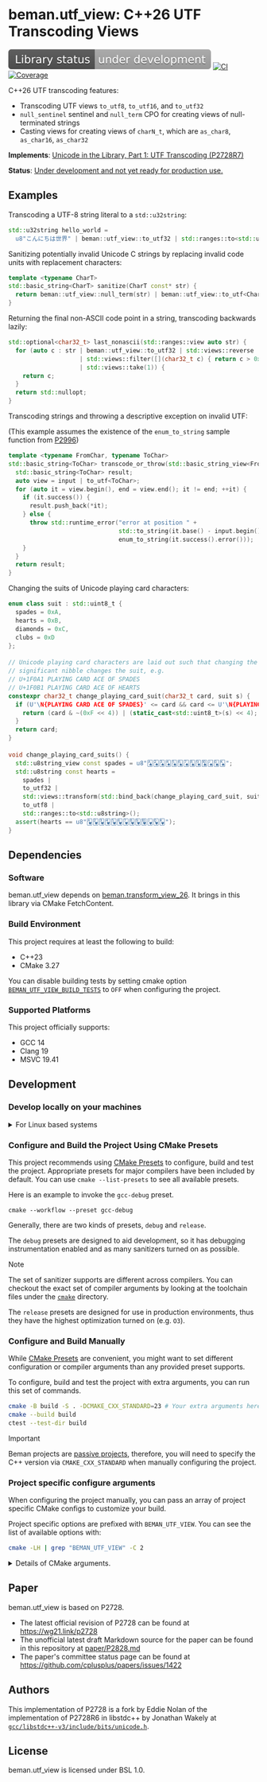 <!--
SPDX-License-Identifier: BSL-1.0

  Copyright Eddie Nolan and Jonathan Wakely 2023 - 2024.
Distributed under the Boost Software License, Version 1.0.
   (See accompanying file LICENSE.txt or copy at
         https://www.boost.org/LICENSE_1_0.txt)
-->

# beman.utf_view: C++26 UTF Transcoding Views

![Library Status](https://raw.githubusercontent.com/bemanproject/beman/refs/heads/main/images/badges/beman_badge-beman_library_under_development.svg) [![CI](https://github.com/bemanproject/utf_view/actions/workflows/ci.yml/badge.svg)](https://github.com/bemanproject/utf_view/actions) [![Coverage](https://coveralls.io/repos/github/bemanproject/utf_view/badge.svg?branch=main)](https://coveralls.io/github/bemanproject/utf_view?branch=main)

 C++26 UTF transcoding features:
- Transcoding UTF views `to_utf8`, `to_utf16`, and `to_utf32`
- `null_sentinel` sentinel and `null_term` CPO for creating views of null-terminated strings
- Casting views for creating views of `charN_t`, which are `as_char8`, `as_char16`, `as_char32`

**Implements**: [Unicode in the Library, Part 1: UTF Transcoding
(P2728R7)](https://wg21.link/P2728R&)

**Status**: [Under development and not yet ready for production use.](https://github.com/bemanproject/beman/blob/main/docs/BEMAN_LIBRARY_MATURITY_MODEL.md#under-development-and-not-yet-ready-for-production-use)
  
## Examples

Transcoding a UTF-8 string literal to a `std::u32string`:

```cpp
std::u32string hello_world =
  u8"こんにちは世界" | beman::utf_view::to_utf32 | std::ranges::to<std::u32string>();
```

Sanitizing potentially invalid Unicode C strings by replacing invalid code units with replacement characters:

```cpp
template <typename CharT>
std::basic_string<CharT> sanitize(CharT const* str) {
  return beman::utf_view::null_term(str) | beman::utf_view::to_utf<CharT> | std::ranges::to<std::basic_string<CharT>>();
}
```

Returning the final non-ASCII code point in a string, transcoding backwards lazily:

```cpp
std::optional<char32_t> last_nonascii(std::ranges::view auto str) {
  for (auto c : str | beman::utf_view::to_utf32 | std::views::reverse 
                    | std::views::filter([](char32_t c) { return c > 0x7f; })
                    | std::views::take(1)) {
    return c;
  }
  return std::nullopt;
}
```

Transcoding strings and throwing a descriptive exception on invalid UTF:

(This example assumes the existence of the `enum_to_string` sample function
from [P2996](https://isocpp.org/files/papers/P2996R6.html#enum-to-string))

```cpp
template <typename FromChar, typename ToChar>
std::basic_string<ToChar> transcode_or_throw(std::basic_string_view<FromChar> input) {
  std::basic_string<ToChar> result;
  auto view = input | to_utf<ToChar>;
  for (auto it = view.begin(), end = view.end(); it != end; ++it) {
    if (it.success()) {
      result.push_back(*it);
    } else {
      throw std::runtime_error("error at position " +
                               std::to_string(it.base() - input.begin()) + ": " +
                               enum_to_string(it.success().error()));
    }
  }
  return result;
}
```

Changing the suits of Unicode playing card characters:

```cpp
enum class suit : std::uint8_t {
  spades = 0xA,
  hearts = 0xB,
  diamonds = 0xC,
  clubs = 0xD
};

// Unicode playing card characters are laid out such that changing the second least
// significant nibble changes the suit, e.g.
// U+1F0A1 PLAYING CARD ACE OF SPADES
// U+1F0B1 PLAYING CARD ACE OF HEARTS
constexpr char32_t change_playing_card_suit(char32_t card, suit s) {
  if (U'\N{PLAYING CARD ACE OF SPADES}' <= card && card <= U'\N{PLAYING CARD KING OF CLUBS}') {
    return (card & ~(0xF << 4)) | (static_cast<std::uint8_t>(s) << 4);
  }
  return card;
}

void change_playing_card_suits() {
  std::u8string_view const spades = u8"🂡🂢🂣🂤🂥🂦🂧🂨🂩🂪🂫🂭🂮";
  std::u8string const hearts =
    spades |
    to_utf32 |
    std::views::transform(std::bind_back(change_playing_card_suit, suit::hearts)) |
    to_utf8 |
    std::ranges::to<std::u8string>();
  assert(hearts == u8"🂱🂲🂳🂴🂵🂶🂷🂸🂹🂺🂻🂽🂾");
}
```





## Dependencies

### Software

beman.utf_view depends on [beman.transform_view_26](https://github.com/tzlaine/transform_view_26/). It brings in this library via CMake FetchContent.

### Build Environment

This project requires at least the following to build:

* C++23
* CMake 3.27

You can disable building tests by setting cmake option
[`BEMAN_UTF_VIEW_BUILD_TESTS`](#beman_exemplar_build_tests) to `OFF`
when configuring the project.

### Supported Platforms

This project officially supports:

- GCC 14
- Clang 19
- MSVC 19.41

## Development

### Develop locally on your machines

<details>
<summary> For Linux based systems </summary>

Beman libraries require [recent versions of CMake](#build-environment),
we advise you to download CMake directly from [CMake's website](https://cmake.org/download/)
or install it via the [Kitware apt library](https://apt.kitware.com/).

A [supported compiler](#supported-platforms) should be available from your package manager.
Alternatively you could use an install script from official compiler vendors.

Here is an example of how to install the latest stable version of clang
as per [the official LLVM install guide](https://apt.llvm.org/).

```bash
bash -c "$(wget -O - https://apt.llvm.org/llvm.sh)"
```

</details>

### Configure and Build the Project Using CMake Presets

This project recommends using [CMake Presets](https://cmake.org/cmake/help/latest/manual/cmake-presets.7.html)
to configure, build and test the project.
Appropriate presets for major compilers have been included by default.
You can use `cmake --list-presets` to see all available presets.

Here is an example to invoke the `gcc-debug` preset.

```shell
cmake --workflow --preset gcc-debug
```

Generally, there are two kinds of presets, `debug` and `release`.

The `debug` presets are designed to aid development, so it has debugging
instrumentation enabled and as many sanitizers turned on as possible.

> [!NOTE]
>
> The set of sanitizer supports are different across compilers.
> You can checkout the exact set of compiler arguments by looking at the toolchain
> files under the [`cmake`](cmake/) directory.

The `release` presets are designed for use in production environments,
thus they have the highest optimization turned on (e.g. `O3`).

### Configure and Build Manually

While [CMake Presets](#configure-and-build-the-project-using-cmake-presets) are
convenient, you might want to set different configuration or compiler arguments
than any provided preset supports.

To configure, build and test the project with extra arguments,
you can run this set of commands.

```bash
cmake -B build -S . -DCMAKE_CXX_STANDARD=23 # Your extra arguments here.
cmake --build build
ctest --test-dir build
```

> [!IMPORTANT]
>
> Beman projects are
> [passive projects](https://github.com/bemanproject/beman/blob/main/docs/BEMAN_STANDARD.md#cmake),
> therefore,
> you will need to specify the C++ version via `CMAKE_CXX_STANDARD`
> when manually configuring the project.

### Project specific configure arguments

When configuring the project manually,
you can pass an array of project specific CMake configs to customize your build.

Project specific options are prefixed with `BEMAN_UTF_VIEW`.
You can see the list of available options with:

```bash
cmake -LH | grep "BEMAN_UTF_VIEW" -C 2
```

<details>

<summary> Details of CMake arguments. </summary>

#### `BEMAN_UTF_VIEW_BUILD_TESTS`

Enable building tests and test infrastructure. Default: ON.
Values: { ON, OFF }.

You can configure the project to have this option turned off via:

```bash
cmake -B build -S . -DCMAKE_CXX_STANDARD=20 -DBEMAN_UTF_VIEW_BUILD_TESTS=OFF
```

#### `BEMAN_UTF_VIEW_BUILD_PAPER`

Enable building the HTML version of P2728 from its markdown sources. Default: ON. Values: { ON, OFF }.

</details>

## Paper

beman.utf_view is based on P2728.

- The latest official revision of P2728 can be found at https://wg21.link/p2728
- The unofficial latest draft Markdown source for the paper can be found in this repository at [paper/P2828.md](https://github.com/bemanproject/utf_view/blob/main/paper/P2728.md)
- The paper's committee status page can be found at https://github.com/cplusplus/papers/issues/1422

## Authors

This implementation of P2728 is a fork by Eddie Nolan of the implementation of P2728R6 in libstdc++ by Jonathan Wakely at [`gcc/libstdc++-v3/include/bits/unicode.h`](https://gcc.gnu.org/git/?p=gcc.git;a=blob;f=libstdc%2B%2B-v3/include/bits/unicode.h;h=66f8399fdfb05d85fcdb37fa9ec7c4089feb7a7d;hb=37a4c5c23a27).

## License

beman.utf_view is licensed under BSL 1.0.
